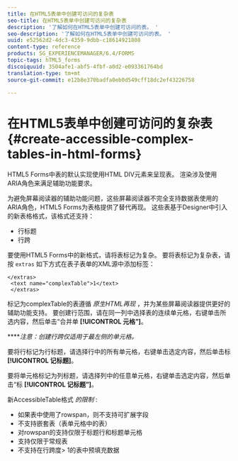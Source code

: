 ```yaml
---
title: 在HTML5表单中创建可访问的复杂表
seo-title: 在HTML5表单中创建可访问的复杂表
description: '了解如何在HTML5表单中创建可访问的表。 '
seo-description: '了解如何在HTML5表单中创建可访问的表。 '
uuid: e52562d2-4dc3-4359-9dbb-c18614921808
content-type: reference
products: SG_EXPERIENCEMANAGER/6.4/FORMS
topic-tags: hTML5_forms
discoiquuid: 3504afe1-abf5-4fbf-a0d2-e093361764bd
translation-type: tm+mt
source-git-commit: e12b8e370badfa0eb0d549cff18dc2ef43226758

---
```



# 在HTML5表单中创建可访问的复杂表 {#create-accessible-complex-tables-in-html-forms}

HTML5 Forms中表的默认实现使用HTML DIV元素来呈现表。 渲染涉及使用ARIA角色来满足辅助功能要求。

为避免屏幕阅读器的辅助功能问题，这些屏幕阅读器不完全支持数据表使用的ARIA角色，HTML5 Forms为表格提供了替代再现。 这些表基于Designer中引入的新表格格式，该格式还支持：

* 行标题
* 行跨

要使用HTML5 Forms中的新格式，请将表标记为复杂。 要将表标记为复杂表，请按 `extras` 如下方式在表子表单的XML源中添加标签：

```
</extras>
 <text name="complexTable">1</text>
 </extras>
```

标记为complexTable的表遵循 *原生HTML再现* ，并为某些屏幕阅读器提供更好的辅助功能支持。  要创建行范围，请在同一列中选择表的连续单元格，右键单击所选内容，然后单击“合并单 **[!UICONTROL 元格”]**。

*****注意：创建行跨仅适用于最左侧的单元格。*

要将行标记为行标题，请选择行中的所有单元格，右键单击选定内容，然后单击标 **[!UICONTROL 记标题]**。

要将单元格标记为列标题，请选择列中的任意单元格，右键单击选定内容，然后单击“标 **[!UICONTROL 记标题”]**。

新AccessibleTable格式 *的限制* :

* 如果表中使用了rowspan，则不支持可扩展字段
* 不支持嵌套表（表单元格中的表）
* 对rowspan的支持仅限于标题行和标题单元格
* 支持仅限于常规表
* 不支持在行跨度> 1的表中预填充数据

